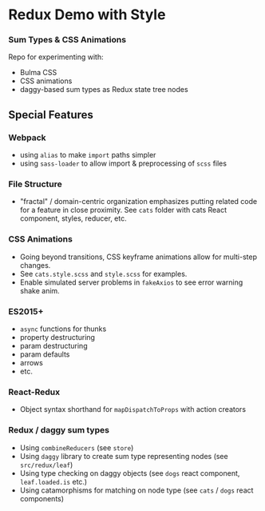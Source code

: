 # Redux Demo with Style

### Sum Types & CSS Animations

Repo for experimenting with:

* Bulma CSS
* CSS animations
* daggy-based sum types as Redux state tree nodes

## Special Features

### Webpack

* using `alias` to make `import` paths simpler
* using `sass-loader` to allow import & preprocessing of `scss` files

### File Structure

* "fractal" / domain-centric organization emphasizes putting related code for a feature in close proximity. See `cats` folder with cats React component, styles, reducer, etc.

### CSS Animations

* Going beyond transitions, CSS keyframe animations allow for multi-step changes.
* See `cats.style.scss` and `style.scss` for examples.
* Enable simulated server problems in `fakeAxios` to see error warning shake anim.

### ES2015+

* `async` functions for thunks
* property destructuring
* param destructuring
* param defaults
* arrows
* etc.

### React-Redux

* Object syntax shorthand for `mapDispatchToProps` with action creators

### Redux / daggy sum types

* Using `combineReducers` (see `store`)
* Using `daggy` library to create sum type representing nodes (see `src/redux/leaf`)
* Using type checking on daggy objects (see `dogs` react component, `leaf.loaded.is` etc.)
* Using catamorphisms for matching on node type (see `cats` / `dogs` react components)
